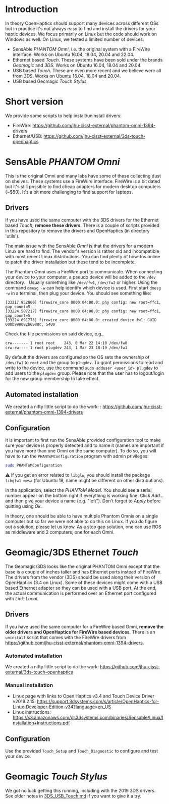 # Introduction

In theory OpenHaptics should support many devices across different OSs but in practice it's not always easy to find and install the drivers for your haptic devices.  We focus primarily on Linux but the code should work on Windows as well.  On Linux, we tested a limited number of devices:
* SensAble *PHANTOM Omni*, i.e. the original system with a FireWire interface.  Works on Ubuntu 16.04, 18.04, 20.04 and 22.04.
* Ethernet based *Touch*.  These systems have been sold under the brands *Geomagic* and *3DS*.  Works on Ubuntu 16.04, 18.04 and 20.04.
* USB based *Touch*.  These are even more recent and we believe were all from *3DS*.  Works on Ubuntu 16.04, 18.04 and 20.04.
* USB based Geomagic *Touch Stylus*

# Short version

We provide some scripts to help install/uninstall drivers:
* FireWire: https://github.com/jhu-cisst-external/phantom-omni-1394-drivers
* Ethernet/USB: https://github.com/jhu-cisst-external/3ds-touch-openhaptics

# SensAble *PHANTOM Omni*

This is the original Omni and many labs have some of these collecting dust on shelves.  These systems use a FireWire interface.  FireWire is a bit dated but it's still possible to find cheap adapters for modern desktop computers (~$50).  It's a bit more challenging to find support for laptops.

## Drivers

If you have used the same computer with the 3DS drivers for the Ethernet based *Touch*, **remove these drivers**.  There is a couple of scripts provided in this repository to remove the drivers and OpenHaptics (in directory 'utils').

The main issue with the SensAble *Omni* is that the drivers for a modern Linux are hard to find.   The vendor's version is rather old and incompatible with most recent Linux distributions.  You can find plenty of how-tos online to patch the driver installation but these tend to be incomplete.

The Phantom Omni uses a FireWire port to communicate.  When connecting your device to your computer, a pseudo device will be added to the `/dev` directory.   Usually something like `/dev/fw1`, `/dev/fw2` or higher.  Using the command `dmesg -w` can help identify which device is used.  First start `dmesg -w` in a terminal, then plug your device.  You should see something like:
```
[33217.952060] firewire_core 0000:04:00.0: phy config: new root=ffc1, gap_count=5
[33224.507217] firewire_core 0000:04:00.0: phy config: new root=ffc1, gap_count=5
[33224.691773] firewire_core 0000:04:00.0: created device fw1: GUID 000b990082b6980c, S400
```
Check the file permissions on said device, e.g.,
```sh
crw------- 1 root root    243, 0 Mar 22 14:10 /dev/fw0
crw-rw---- 1 root plugdev 243, 1 Mar 23 18:19 /dev/fw1
```
By default the drivers are configured so the OS sets the ownership of `/dev/fw1` to `root` and the group to `plugdev`.  To grant permissions to read and write to the device, use the command `sudo adduser <user_id> plugdev` to add users to the `plugdev` group.   Please note that the user has to logout/login for the new group membership to take effect.

## Automated installation

We created a nifty little script to do the work: :  https://github.com/jhu-cisst-external/phantom-omni-1394-drivers

## Configuration

It is important to first run the SensAble provided configuration tool to make sure your device is properly detected and to name it (names are important if you have more than one Omni on the same computer).   To do so, you will have to run the `PHANToMConfiguration` program with admin privileges:
```sh
sudo PHANToMConfiguration
```

:warning: If you get an error related to `libglw`, you should install the package `libglw1-mesa` (for Ubuntu 18, name might be different on other distributions).

In the application, select the *PHANToM Model*.  You should see a serial number appear on the bottom right if everything is working fine.  Click *Add...* and then give your device a name (e.g. "left").  Don't forget to *Apply* before quitting using *Ok*.

In theory, one should be able to have multiple Phantom Omnis on a single computer but so far we were not able to do this on Linux.   If you do figure out a solution, please let us know.   As a stop gap solution, one can use ROS as middleware and 2 computers, one for each Omni.

# Geomagic/3DS Ethernet *Touch*

The Geomagic/3DS looks like the original PHANTOM Omni except that the base is a couple of inches taller and has Ethernet ports instead of FireWire.  The drivers from the vendor (3DS) should be used along their version of OpenHaptics (3.4 on Linux).  Some of these devices might come with a USB based Ethernet adapter so they can be used with a USB port.  At the end, the actual communication is performed over an Ethernet port configured with *Link-Local*.

## Drivers

If you have used the same computer for a FireWire based Omni, **remove the older drivers and OpenHaptics for FireWire based devices**.  There is an `uninstall` script that comes with the FireWire drivers from https://github.com/jhu-cisst-external/phantom-omni-1394-drivers.

### Automated installation

We created a nifty little script to do the work: https://github.com/jhu-cisst-external/3ds-touch-openhaptics

### Manual installation

* Linux page with links to Open Haptics v3.4 and Touch Device Driver v2019.2.15: https://support.3dsystems.com/s/article/OpenHaptics-for-Linux-Developer-Edition-v34?language=en_US
* Linux instructions: https://s3.amazonaws.com/dl.3dsystems.com/binaries/Sensable/Linux/Installation+Instructions.pdf

## Configuration

Use the provided `Touch_Setup` and `Touch_Diagnostic` to configure and test your device.

# Geomagic *Touch Stylus*

We got no luck getting this running, including with the 2019 3DS drivers.  See older notes in [3DS_USB_Touch.md](3DS_USB_Touch.md) if you want to give it a try.
